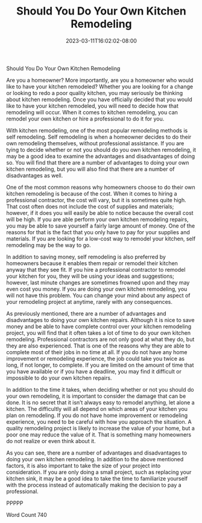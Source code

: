 ﻿---
title: "Should You Do Your Own Kitchen Remodeling"
date: 2023-03-11T16:02:02-08:00
description: "Kitchen Remodeling Tips for Web Success"
featured_image: "/images/Kitchen Remodeling.jpg"
tags: ["Kitchen Remodeling"]
---

Should You Do Your Own Kitchen Remodeling

Are you a homeowner?  More importantly, are you a homeowner who would like to have your kitchen remodeled? Whether you are looking for a change or looking to redo a poor quality kitchen, you may seriously be thinking about kitchen remodeling. Once you have officially decided that you would like to have your kitchen remodeled, you will need to decide how that remodeling will occur.  When it comes to kitchen remodeling, you can remodel your own kitchen or hire a professional to do it for you.

With kitchen remodeling, one of the most popular remodeling methods is self remodeling.  Self remodeling is when a homeowner decides to do their own remodeling themselves, without professional assistance.  If you are tying to decide whether or not you should do you own kitchen remodeling, it may be a good idea to examine the advantages and disadvantages of doing so. You will find that there are a number of advantages to doing your own kitchen remodeling, but you will also find that there are a number of disadvantages as well.  

One of the most common reasons why homeowners choose to do their own kitchen remodeling is because of the cost. When it comes to hiring a professional contractor, the cost will vary, but it is sometimes quite high. That cost often does not include the cost of supplies and materials; however, if it does you will easily be able to notice because the overall cost will be high.  If you are able perform your own kitchen remodeling repairs, you may be able to save yourself a fairly large amount of money.  One of the reasons for that is the fact that you only have to pay for your supplies and materials.  If you are looking for a low-cost way to remodel your kitchen, self remodeling may be the way to go.

In addition to saving money, self remodeling is also preferred by homeowners because it enables them repair or remodel their kitchen anyway that they see fit. If you hire a professional contractor to remodel your kitchen for you, they will be using your ideas and suggestions; however, last minute changes are sometimes frowned upon and they may even cost you money.  If you are doing your own kitchen remodeling, you will not have this problem. You can change your mind about any aspect of your remodeling project at anytime, rarely with any consequences. 

As previously mentioned, there are a number of advantages and disadvantages to doing your own kitchen repairs.   Although it is nice to save money and be able to have complete control over your kitchen remodeling project, you will find that it often takes a lot of time to do your own kitchen remodeling.  Professional contractors are not only good at what they do, but they are also experienced. That is one of the reasons why they are able to complete most of their jobs in no time at all.  If you do not have any home improvement or remodeling experience, the job could take you twice as long, if not longer, to complete.  If you are limited on the amount of time that you have available or if you have a deadline, you may find it difficult or impossible to do your own kitchen repairs.

In addition to the time it takes, when deciding whether or not you should do your own remodeling, it is important to consider the damage that can be done.  It is no secret that it isn’t always easy to remodel anything, let alone a kitchen. The difficultly will all depend on which areas of your kitchen you plan on remodeling.  If you do not have home improvement or remodeling experience, you need to be careful with how you approach the situation. A quality remodeling project is likely to increase the value of your home, but a poor one may reduce the value of it. That is something many homeowners do not realize or even think about it.  

As you can see, there are a number of advantages and disadvantages to doing your own kitchen remodeling.  In addition to the above mentioned factors, it is also important to take the size of your project into consideration. If you are only doing a small project, such as replacing your kitchen sink, it may be a good idea to take the time to familiarize yourself with the process instead of automatically making the decision to pay a professional. 

PPPPP

Word Count 740

